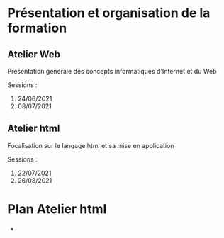 # Présentation et organisation de la formation

## Atelier Web

Présentation générale des concepts informatiques d'Internet et du Web 

Sessions :

1. 24/06/2021
2. 08/07/2021

## Atelier html

Focalisation sur le langage html et sa mise en application

Sessions :

1. 22/07/2021
2. 26/08/2021


# Plan Atelier html

*
